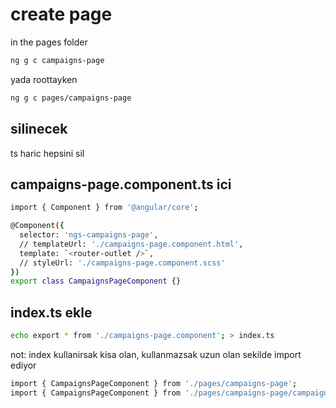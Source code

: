 # create page

in the pages folder

```.sh
ng g c campaigns-page
```

yada roottayken

```.sh
ng g c pages/campaigns-page
```

## silinecek

ts haric hepsini sil

## campaigns-page.component.ts ici

```.sh
import { Component } from '@angular/core';

@Component({
  selector: 'ngs-campaigns-page',
  // templateUrl: './campaigns-page.component.html',
  template: `<router-outlet />`,
  // styleUrl: './campaigns-page.component.scss'
})
export class CampaignsPageComponent {}

```

## index.ts ekle

```.sh
echo export * from './campaigns-page.component'; > index.ts
```

not: index kullanirsak kisa olan, kullanmazsak uzun olan sekilde import ediyor

```.sh
import { CampaignsPageComponent } from './pages/campaigns-page';
import { CampaignsPageComponent } from './pages/campaigns-page/campaigns-page.component';
```
